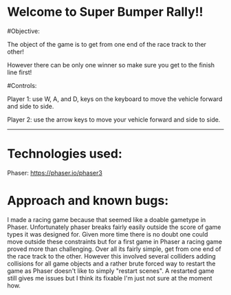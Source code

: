 # Welcome to Super Bumper Rally!!

#Objective:

The object of the game is to get from one end of the race track to ther other!

However there can be only one winner so make sure you get to the finish line first!


#Controls:

Player 1: use W, A, and D, keys on the keyboard to move the vehicle forward and side to side.

Player 2: use the arrow keys to move your vehicle forward and side to side.


------------------------------------------------------------------------------------------------

# Technologies used:

Phaser: https://phaser.io/phaser3

# Approach and known bugs:

I made a racing game because that seemed like a doable gametype in Phaser. Unfortunately phaser breaks fairly easily outside the score of game types it was designed for. Given more time there is no doubt one could move outside these constraints but for a first game in Phaser a racing game proved more than challenging. Over all its fairly simple, get from one end of the race track to the other. However this involved several colliders adding collisions for all game objects and a rather brute forced way to restart the game as Phaser doesn't like to simply "restart scenes". A restarted game still gives me issues but I think its fixable I'm just not sure at the moment how.

